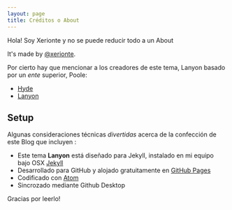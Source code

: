 ```yaml
---
layout: page
title: Créditos o About
---
```


<p class="message">
Hola! Soy Xerionte y no se puede reducir todo a un About
</p>

It's made by [@xerionte](https://twitter.com/xerionte).

Por cierto hay que mencionar a los creadores de este tema, Lanyon basado por un *ente* superior, Poole:

* [Hyde](http://hyde.getpoole.com)
* [Lanyon](http://lanyon.getpoole.com)

## Setup

Algunas consideraciones técnicas *divertidas* acerca de la confección de este Blog que incluyen :

* Este tema **Lanyon** está diseñado para Jekyll, instalado en mi equipo bajo OSX [Jekyll](https://jekyllrb.com)
* Desarrollado para GitHub y alojado gratuitamente en  [GitHub Pages](https://pages.github.com)
* Codificado con [Atom](https://atom.io)
* Sincrozado mediante Github Desktop


Gracias por leerlo!
